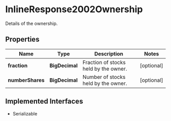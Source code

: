 

# InlineResponse2002Ownership

Details of the ownership.

## Properties

Name | Type | Description | Notes
------------ | ------------- | ------------- | -------------
**fraction** | **BigDecimal** | Fraction of stocks held by the owner. |  [optional]
**numberShares** | **BigDecimal** | Number of stocks held by the owner. |  [optional]


## Implemented Interfaces

* Serializable


